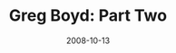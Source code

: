 ---
layout: music 
title: "Greg Boyd: Part Two"
series: "Next Level: Greg Boyd"
date: 2008-10-13 
description: "Greg Boyd discusses the Kingdom of God, what it is and what it means."
audio: "http://s3.amazonaws.com/crossroadsaudiomessages/KingdomNL2.mp3"
audio-duration: "50:31"
src: "http://www.crossroads.net/players/media/mediumHz/"
---